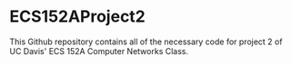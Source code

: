 # ECS152AProject2
This Github repository contains all of the necessary code for project 2 of UC Davis' ECS 152A Computer Networks Class.
